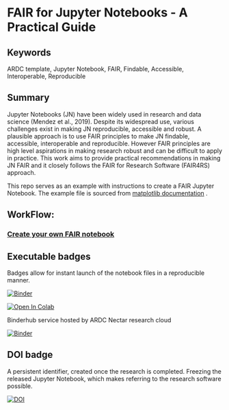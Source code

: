# FAIR for Jupyter Notebooks - A Practical Guide


## Keywords
ARDC template, Jupyter Notebook, FAIR, Findable, Accessible, Interoperable, Reproducible


## Summary


Jupyter Notebooks (JN) have been widely used in research and data science (Mendez et al., 2019). Despite its widespread use, various challenges exist in making JN reproducible, accessible and robust. A plausible approach is to use FAIR principles to make JN findable, accessible, interoperable and reproducible. However FAIR principles are high level aspirations in making research robust and can be difficult to apply in practice. This work aims to provide practical  recommendations in making JN FAIR and it closely follows the FAIR for Research Software (FAIR4RS) approach.




This repo serves as an example with instructions to create a FAIR Jupyter Notebook. The example file is sourced from [matplotlib documentation](https://matplotlib.org/stable/gallery/statistics/boxplot_vs_violin.html#sphx-glr-gallery-statistics-boxplot-vs-violin-py) .




## WorkFlow:


### [Create your own FAIR notebook ](https://github.com/Aleem2/FAIR4JupyterNotebook/blob/main/Workflow-FAIR4JN.md)


## Executable badges


Badges allow for instant launch of the notebook files in a reproducible manner.


[![Binder](https://mybinder.org/badge_logo.svg)](https://mybinder.org/v2/gh/Aleem2/FAIR4JupyterNotebook/HEAD?labpath=boxplot_vs_violin.ipynb)


[![Open In Colab](https://colab.research.google.com/assets/colab-badge.svg)](https://colab.research.google.com/github/Aleem2/FAIR4JupyterNotebook/blob/main/boxplot_vs_violin.ipynb)


Binderhub service hosted by ARDC Nectar research cloud


[![Binder](https://binder.test.rc.nectar.org.au/badge_logo.svg)](https://binder.test.rc.nectar.org.au/v2/gh/Aleem2/FAIR4JupyterNotebook/HEAD?labpath=boxplot_vs_violin.ipynb)




## DOI badge


A persistent identifier, created once the research is completed. Freezing the released Jupyter Notebook, which makes referring to the research software possible.


[![DOI](https://zenodo.org/badge/DOI/10.5281/zenodo.7822033.svg)](https://doi.org/10.5281/zenodo.7822033)





